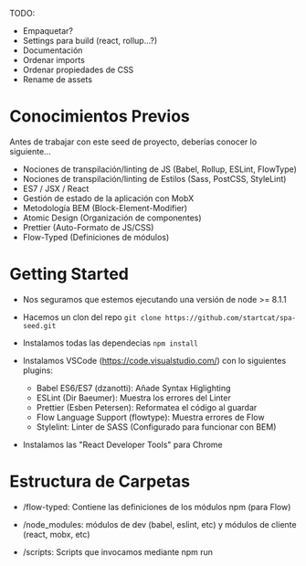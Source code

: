 TODO:

* Empaquetar?
* Settings para build (react, rollup...?)
* Documentación
* Ordenar imports
* Ordenar propiedades de CSS
* Rename de assets

# Conocimientos Previos

Antes de trabajar con este seed de proyecto, deberías conocer lo siguiente...

* Nociones de transpilación/linting de JS (Babel, Rollup, ESLint, FlowType)
* Nociones de transpilación/linting de Estilos (Sass, PostCSS, StyleLint)
* ES7 / JSX / React
* Gestión de estado de la aplicación con MobX
* Metodología BEM (Block-Element-Modifier)
* Atomic Design (Organización de componentes)
* Prettier (Auto-Formato de JS/CSS)
* Flow-Typed (Definiciones de módulos)

# Getting Started

* Nos seguramos que estemos ejecutando una versión de node >= 8.1.1
* Hacemos un clon del repo `git clone https://github.com/startcat/spa-seed.git`
* Instalamos todas las dependecias `npm install`
* Instalamos VSCode (https://code.visualstudio.com/) con lo siguientes plugins:

    * Babel ES6/ES7 (dzanotti): Añade Syntax Higlighting
    * ESLint (Dir Baeumer): Muestra los errores del Linter
    * Prettier (Esben Petersen): Reformatea el código al guardar
    * Flow Language Support (flowtype): Muestra errores de Flow
    * Stylelint: Linter de SASS (Configurado para funcionar con BEM)

* Instalamos las "React Developer Tools" para Chrome

# Estructura de Carpetas

* /flow-typed: Contiene las definiciones de los módulos npm (para Flow)
* /node_modules: módulos de dev (babel, eslint, etc) y módulos de cliente (react, mobx, etc)
* /scripts: Scripts que invocamos mediante npm run <script>
* /.babelrc: Configuración de Babel que se usa en los scripts de build/watch y plugin de VS
* /.eslintrc: Configuración de ESLint que se usa en los scripts de build/watch y plugin de VS
* /.flowconfig: Configuración de Flow que se usa en los scripts de build/watch y plugin de VS
* /.stylelint: Configuración de Stylelint que se usa en los scripts de build/watch y plugin de VS
* /src: Código del site. javascript, estilos, etc. Todo está en src

    * /src/assets: Contenido estático del site. Se copian tal cual en /build
    * /src/components: Componentes de React, siguiendo la estructura impuesta por Atomic Design
    * 

# Naming / Convenviones

* Todos los componentes devuelven un único <div> que tiene como className "[p/t/o/m/a]-[componentName]"
* Todos los nombres de los archivos, así como de los classNames se forman usando camelCase y comienzan con minus.
* Los guiones y subguiones los usamos únicamente para generar la nomenclatura BEM
* Usamos comentarios solo para añadir comentarios relevantes, no como separadores
* Las páginas son las únicas que hacen de "observers" del estado
* Los componentes se pueden organizar en subcarpetas: Por ejemplo todas las páginas relativas al login como
  signIn, reset, forgot... podemos meterlos en /pages/login/


# FAQ

## ¿Como añado una imagen o cualquier otro recurso estático?

Créalo en la carpeta /src/assets. El script de watch/build se encargará de copiarlo en /build

## He instalado un nuevo paquete y flow lanza un error del tipo Required module not found

Seguramente te falta hacer un `flow-typed install` para que se descarguen sus definiciones.
Si falla, prueba a hacer una búsqueda en google del archivo de definición del módulo: por ejemplo, flow-typed falla al instalar mobx@3.1.1 pero si copio el contenido de definición que hay en el repo de mobx directamente en /flow-typed/npm/mobx_vx.x.x.js funciona OK.
En caso de no existia una definición para ese paquete siempre puedes crearo tu mismo.

## El rollup tarda mucho la primera vez

Es normal, la primera vez se hacen muchas cosas que luego quedan cacheadas. El proceso de "build"
completo despues de la primera vez debería ser siempre inferior a un segundo.

## Como se si la versión que estoy viendo está optimizada para producción

El plugin de React Dev Tools de Chrome te dirá si React está funcionando en modo producción.


## RollUp no puede hacer un namedImport porque el módulo no lo soporta (tipo mobx-react)

Tienes que añadir los namedExports en la configuración de rollup